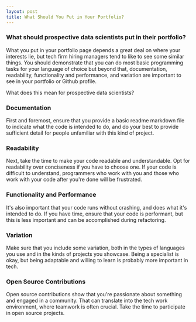 ```yaml
---
layout: post
title: What Should You Put in Your Portfolio?
---
```


<h3>What should prospective data scientists put in their portfolio?</h3>

What you put in your portfolio page depends a great deal on where your interests lie, but tech firm hiring managers tend to like to see some similar things. You should demonstrate that you can do most basic programming tasks for your language of choice but beyond that, documentation, readability, functionality and performance, and variation are important to see in your portfolio or Github profile. 

What does this mean for prospective data scientists?

<h3>Documentation</h3>

First and foremost, ensure that you provide a basic readme markdown file to indicate what the code is intended to do, and do your best to provide sufficient detail for people unfamiliar with this kind of project.

<h3>Readability</h3>

Next, take the time to make your code readable and understandable. Opt for readability over conciseness if you have to choose one. If your code is difficult to understand, programmers who work with you and those who work with your code after you're done will be frustrated. 

<h3>Functionality and Performance</h3>

It's also important that your code runs without crashing, and does what it's intended to do. If you have time, ensure that your code is performant, but this is less important and can be accomplished during refactoring. 

<h3>Variation</h3>

Make sure that you include some variation, both in the types of languages you use and in the kinds of projects you showcase. Being a specialist is okay, but being adaptable and willing to learn is probably more important in tech. 

<h3>Open Source Contributions</h3>

Open source contributions show that you're passionate about something and engaged in a community. That can translate into the  tech work environment, where teamwork is often crucial. Take the time to participate in open source projects. 


